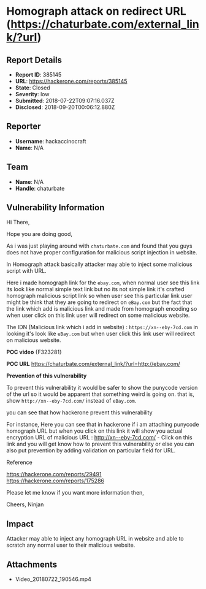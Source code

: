 # Homograph attack on redirect URL (https://chaturbate.com/external_link/?url)

## Report Details
- **Report ID**: 385145
- **URL**: https://hackerone.com/reports/385145
- **State**: Closed
- **Severity**: low
- **Submitted**: 2018-07-22T09:07:16.037Z
- **Disclosed**: 2018-09-20T00:06:12.880Z

## Reporter
- **Username**: hackaccinocraft
- **Name**: N/A

## Team
- **Name**: N/A
- **Handle**: chaturbate

## Vulnerability Information
Hi There,

Hope you are doing good,

As i was just playing around with ```chaturbate.com``` and found that you guys does not have proper configuration for malicious script injection in website.

In Homograph attack basically attacker may able to inject some malicious script with URL.

Here i made homograph link for the ```ebay.com```, when normal user see this link its look like normal simple text link but no its not simple link it's crafted homograph malicious script link so when user see this particular link user might be think that they are going to redirect on ```eBay.com``` but the fact that the link which add is malicious link and made from homograph encoding so when user click on this link user will redirect on some malicious website.

The IDN (Malicious link which i add in website) : ```https://xn--eby-7cd.com``` in looking it's look like ```eBay.com``` but when user click this link user will redirect on malicious website.

**POC video**
{F323281}

**POC URL**
https://chaturbate.com/external_link/?url=http://ebаy.com/

**Prevention of this vulnerability**

To prevent this vulnerability it would be safer to show the punycode version of the url so it would be apparent that something weird is going on. that is, show ```http://xn--eby-7cd.com/``` instead of ```eBay.com```.

you can see that how hackerone prevent this vulnerability

For instance, Here you can see that in hackerone if i am attaching punycode homograph URL but when you click on this link it will show you actual encryption URL of malicious URL : http://xn--eby-7cd.com/ - Click on this link and you will get know how to prevent this vulnerability or else you can also put prevention by adding validation on particular field for URL.

Reference

https://hackerone.com/reports/29491
https://hackerone.com/reports/175286

Please let me know if you want more information then,

Cheers, 
Ninjan

## Impact

Attacker may able to inject any homograph URL in website and able to scratch any normal user to their malicious website.

## Attachments
- Video_20180722_190546.mp4
